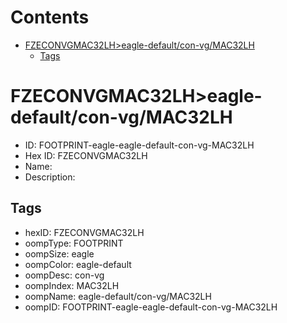 



Contents
========

* [FZECONVGMAC32LH>eagle-default/con-vg/MAC32LH](#fzeconvgmac32lheagle-defaultcon-vgmac32lh)
	* [Tags](#tags)

# FZECONVGMAC32LH>eagle-default/con-vg/MAC32LH

- ID: FOOTPRINT-eagle-eagle-default-con-vg-MAC32LH
- Hex ID: FZECONVGMAC32LH
- Name: 
- Description: 

## Tags

- hexID: FZECONVGMAC32LH
- oompType: FOOTPRINT
- oompSize: eagle
- oompColor: eagle-default
- oompDesc: con-vg
- oompIndex: MAC32LH
- oompName: eagle-default/con-vg/MAC32LH
- oompID: FOOTPRINT-eagle-eagle-default-con-vg-MAC32LH
